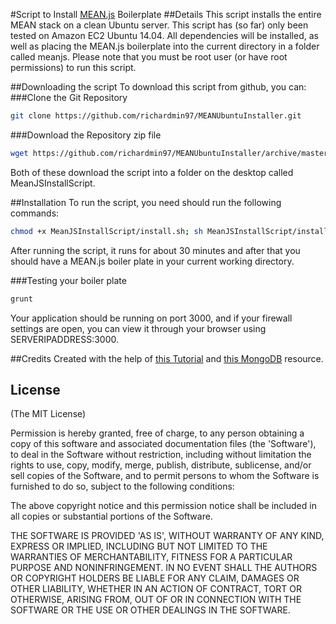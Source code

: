 #Script to Install [MEAN.js](https://github.com/meanjs/mean) Boilerplate
##Details
This script installs the entire MEAN stack on a clean Ubuntu server.
This script has (so far) only been tested on Amazon EC2 Ubuntu 14.04.
All dependencies will be installed, as well as placing the MEAN.js boilerplate into the current directory in a folder called meanjs. 
Please note that you must be root user (or have root permissions) to run this script.

##Downloading the script
To download this script from github, you can:
###Clone the Git Repository

```bash
git clone https://github.com/richardmin97/MEANUbuntuInstaller.git
```
###Download the Repository zip file
```bash
wget https://github.com/richardmin97/MEANUbuntuInstaller/archive/master.zip -O meanInstaller.zip; unzip meanInstaller.zip; rm meanInstaller.zip 
```

Both of these download the script into a folder on the desktop called MeanJSInstallScript.

##Installation
To run the script, you need should run the following commands: 
```bash
chmod +x MeanJSInstallScript/install.sh; sh MeanJSInstallScript/install.sh
```
After running the script, it runs for about 30 minutes and after that you should have a MEAN.js boiler plate in your current working directory.

###Testing your boiler plate
```bash
grunt
```
Your application should be running on port 3000, and if your firewall settings are open, you can view it through your browser using SERVERIPADDRESS:3000.


##Credits
Created with the help of [this Tutorial](https://www.digitalocean.com/community/tutorials/how-to-install-node-js-on-an-ubuntu-14-04-server) and [this MongoDB](https://docs.mongodb.org/manual/tutorial/install-mongodb-on-ubuntu/) resource.

## License
(The MIT License)

Permission is hereby granted, free of charge, to any person obtaining
a copy of this software and associated documentation files (the
'Software'), to deal in the Software without restriction, including
without limitation the rights to use, copy, modify, merge, publish,
distribute, sublicense, and/or sell copies of the Software, and to
permit persons to whom the Software is furnished to do so, subject to
the following conditions:

The above copyright notice and this permission notice shall be
included in all copies or substantial portions of the Software.

THE SOFTWARE IS PROVIDED 'AS IS', WITHOUT WARRANTY OF ANY KIND,
EXPRESS OR IMPLIED, INCLUDING BUT NOT LIMITED TO THE WARRANTIES OF
MERCHANTABILITY, FITNESS FOR A PARTICULAR PURPOSE AND NONINFRINGEMENT.
IN NO EVENT SHALL THE AUTHORS OR COPYRIGHT HOLDERS BE LIABLE FOR ANY
CLAIM, DAMAGES OR OTHER LIABILITY, WHETHER IN AN ACTION OF CONTRACT,
TORT OR OTHERWISE, ARISING FROM, OUT OF OR IN CONNECTION WITH THE
SOFTWARE OR THE USE OR OTHER DEALINGS IN THE SOFTWARE.